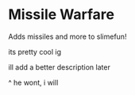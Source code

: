 # Missile Warfare
Adds missiles and more to slimefun!

its pretty cool ig

ill add a better description later

^ he wont, i will
